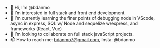 - 👋 Hi, I’m @bdanmo
- 👀 I’m interested in full stack and front end development.
- 🌱 I’m currently learning the finer points of debugging node in VScode, async in express, SQL w/ Node and sequelize w/express, and frameworks (React, Vue)
- 💞️ I’m looking to collaborate on full stack javaScript projects.
- 📫 How to reach me: bdanmo7@gmail.com, Insta: @bdanmo

<!---
bdanmo/bdanmo is a ✨ special ✨ repository because its `README.md` (this file) appears on your GitHub profile.
You can click the Preview link to take a look at your changes.
--->

